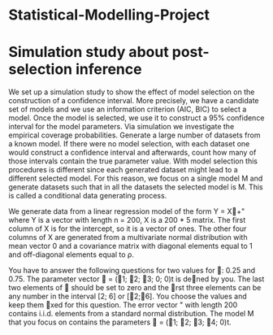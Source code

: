 # Statistical-Modelling-Project

# Simulation study about post-selection inference

We set up a simulation study to show the effect of model selection on the construction of a confidence interval. More precisely, we have a candidate set of models and we use an information criterion (AIC, BIC) to select a model. Once the model is selected, we use it to construct a 95% confidence interval for the model parameters. Via simulation we investigate the empirical coverage probabilities. Generate a large number of datasets from a known model. If there were no model selection, with each dataset one would construct a confidence interval and afterwards, count how many of those intervals contain the true parameter value. With model selection this procedures is different since each generated dataset might lead to a different selected model. For this reason, we focus on a single model M and generate datasets such that in all the datasets the selected model is M. This is called a conditional data generating process. 

We generate data from a linear regression model of the form Y = X+" where Y is a vector with length n = 200, X is a 200 * 5 matrix. The first column of X is for the intercept, so it is a vector of ones. The other four columns of X are generated from a multivariate normal distribution with mean vector 0 and a covariance matrix with diagonal elements equal to 1 and off-diagonal elements equal to ρ. 


You
have to answer the following questions for two values for : 0.25 and 0.75. The parameter
vector  = (1; 2; 3; 0; 0)t is dened by you. The last two elements of  should be set to zero and the
rst three elements can be any number in the interval [2; 6] or [􀀀2;􀀀6]. You choose the values and keep
them xed for this question. The error vector " with length 200 contains i.i.d. elements from a standard
normal distribution. The model M that you focus on contains the parameters  = (1; 2; 3; 4; 0)t.
